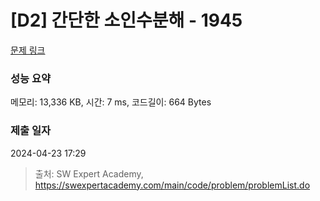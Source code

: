 # [D2] 간단한 소인수분해 - 1945 

[문제 링크](https://swexpertacademy.com/main/code/problem/problemDetail.do?contestProbId=AV5Pl0Q6ANQDFAUq) 

### 성능 요약

메모리: 13,336 KB, 시간: 7 ms, 코드길이: 664 Bytes

### 제출 일자

2024-04-23 17:29



> 출처: SW Expert Academy, https://swexpertacademy.com/main/code/problem/problemList.do